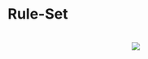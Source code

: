 # Rule-Set  
<h1 align="center">  
  <img src="https://user-images.githubusercontent.com/102421144/162579509-b6073060-2760-425f-b826-e1567badc045.png"

</h1>

